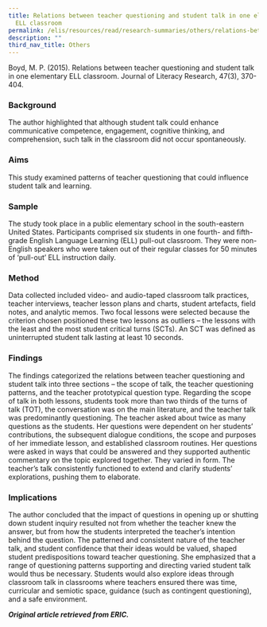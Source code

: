 ```yaml
---
title: Relations between teacher questioning and student talk in one elementary
  ELL classroom
permalink: /elis/resources/read/research-summaries/others/relations-between-teacher-questioning-student-talk/
description: ""
third_nav_title: Others
---
```

Boyd, M. P. (2015). Relations between teacher questioning and student talk in one elementary ELL classroom. Journal of Literacy Research, 47(3), 370-404.

### Background

The author highlighted that although student talk could enhance communicative competence, engagement, cognitive thinking, and comprehension, such talk in the classroom did not occur spontaneously.

### Aims

This study examined patterns of teacher questioning that could influence student talk and learning.

### Sample

The study took place in a public elementary school in the south-eastern United States. Participants comprised six students in one fourth- and fifth-grade English Language Learning (ELL) pull-out classroom. They were non-English speakers who were taken out of their regular classes for 50 minutes of ‘pull-out’ ELL instruction daily.

### Method

Data collected included video- and audio-taped classroom talk practices, teacher interviews, teacher lesson plans and charts, student artefacts, field notes, and analytic memos. Two focal lessons were selected because the criterion chosen positioned these two lessons as outliers – the lessons with the least and the most student critical turns (SCTs). An SCT was defined as uninterrupted student talk lasting at least 10 seconds.

### Findings

The findings categorized the relations between teacher questioning and student talk into three sections – the scope of talk, the teacher questioning patterns, and the teacher prototypical question type. Regarding the scope of talk in both lessons, students took more than two thirds of the turns of talk (TOT), the conversation was on the main literature, and the teacher talk was predominantly questioning. The teacher asked about twice as many questions as the students. Her questions were dependent on her students’ contributions, the subsequent dialogue conditions, the scope and purposes of her immediate lesson, and established classroom routines. Her questions were asked in ways that could be answered and they supported authentic commentary on the topic explored together. They varied in form. The teacher’s talk consistently functioned to extend and clarify students’ explorations, pushing them to elaborate.

### Implications

The author concluded that the impact of questions in opening up or shutting down student inquiry resulted not from whether the teacher knew the answer, but from how the students interpreted the teacher’s intention behind the question. The patterned and consistent nature of the teacher talk, and student confidence that their ideas would be valued, shaped student predispositions toward teacher questioning. She emphasized that a range of questioning patterns supporting and directing varied student talk would thus be necessary. Students would also explore ideas through classroom talk in classrooms where teachers ensured there was time, curricular and semiotic space, guidance (such as contingent questioning), and a safe environment.

_**Original article retrieved from ERIC.**_  

